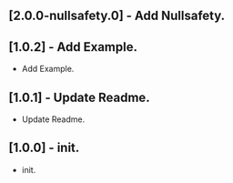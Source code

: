 ## [2.0.0-nullsafety.0] - Add Nullsafety.
## [1.0.2] - Add Example.

* Add Example.
## [1.0.1] - Update Readme.

* Update Readme.
  
## [1.0.0] - init.

* init.
